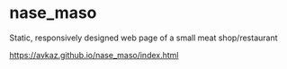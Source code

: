 # nase_maso
Static, responsively designed web page of a small meat shop/restaurant

https://avkaz.github.io/nase_maso/index.html
